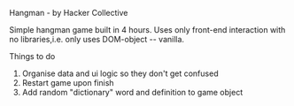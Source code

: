 Hangman - by Hacker Collective

Simple hangman game built in 4 hours. Uses only front-end interaction with no libraries,i.e. only uses DOM-object -- vanilla. 

Things to do

1. Organise data and ui logic so they don't get confused
2. Restart game upon finish
3. Add random "dictionary" word and definition to game object



